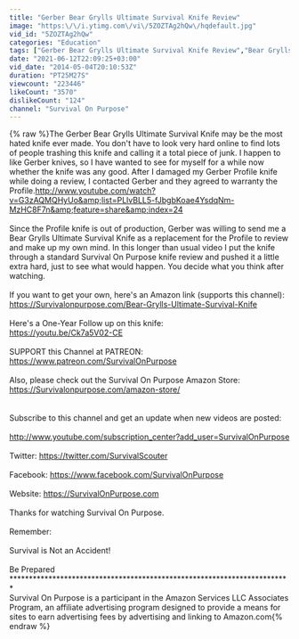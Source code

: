 ```yaml
---
title: "Gerber Bear Grylls Ultimate Survival Knife Review"
image: "https:\/\/i.ytimg.com\/vi\/5ZOZTAg2hQw\/hqdefault.jpg"
vid_id: "5ZOZTAg2hQw"
categories: "Education"
tags: ["Gerber Bear Grylls Ultimate Survival Knife Review","Bear Grylls (Author)","Gerber Legendary Blades (Organization)"]
date: "2021-06-12T22:09:25+03:00"
vid_date: "2014-05-04T20:10:53Z"
duration: "PT25M27S"
viewcount: "223446"
likeCount: "3570"
dislikeCount: "124"
channel: "Survival On Purpose"
---
```

{% raw %}The Gerber Bear Grylls Ultimate Survival Knife may be the most hated knife ever made.  You don't have to look very hard online to find lots of people trashing this knife and calling it a total piece of junk.  I happen to like Gerber knives, so I have wanted to see for myself for a while now whether the knife was any good.  After I damaged my Gerber Profile knife while doing a review, I contacted Gerber and they agreed to warranty the Profile.<a rel="nofollow" target="blank" href="http://www.youtube.com/watch?v=G3zAQMQHyUo&amp;list=PLlvBLL5-fJbgbKoae4YsdqNm-MzHC8F7n&amp;feature=share&amp;index=24">http://www.youtube.com/watch?v=G3zAQMQHyUo&amp;list=PLlvBLL5-fJbgbKoae4YsdqNm-MzHC8F7n&amp;feature=share&amp;index=24</a><br /><br />Since the Profile knife is out of production, Gerber was willing to send me a Bear Grylls Ultimate Survival Knife as a replacement for the Profile to review and make up my own mind. In this longer than usual video I put the knife through a standard Survival On Purpose knife review and pushed it a little extra hard, just to see what would happen.  You decide what you think after watching.<br /><br />If you want to get your own, here's an Amazon link (supports this channel):<br /><a rel="nofollow" target="blank" href="https://Survivalonpurpose.com/Bear-Grylls-Ultimate-Survival-Knife">https://Survivalonpurpose.com/Bear-Grylls-Ultimate-Survival-Knife</a><br /><br />Here's a One-Year Follow up on this knife:<br /><a rel="nofollow" target="blank" href="https://youtu.be/Ck7a5V02-CE">https://youtu.be/Ck7a5V02-CE</a><br /><br />SUPPORT this Channel at PATREON: <a rel="nofollow" target="blank" href="https://www.patreon.com/SurvivalOnPurpose">https://www.patreon.com/SurvivalOnPurpose</a><br /><br />Also, please check out the Survival On Purpose Amazon Store:<br /><a rel="nofollow" target="blank" href="https://Survivalonpurpose.com/amazon-store/">https://Survivalonpurpose.com/amazon-store/</a><br /><br /><br />Subscribe to this channel and get an update when new videos are posted:<br /><br /><a rel="nofollow" target="blank" href="http://www.youtube.com/subscription_center?add_user=SurvivalOnPurpose">http://www.youtube.com/subscription_center?add_user=SurvivalOnPurpose</a><br /><br />Twitter: <a rel="nofollow" target="blank" href="https://twitter.com/SurvivalScouter">https://twitter.com/SurvivalScouter</a><br /><br />Facebook: <a rel="nofollow" target="blank" href="https://www.facebook.com/SurvivalOnPurpose">https://www.facebook.com/SurvivalOnPurpose</a><br /><br />Website: <a rel="nofollow" target="blank" href="https://SurvivalOnPurpose.com">https://SurvivalOnPurpose.com</a><br /><br />Thanks for watching Survival On Purpose.<br /><br />Remember:<br /><br />Survival is Not an Accident!<br /><br />Be Prepared<br />************************************************************************<br />Survival On Purpose is a participant in the Amazon Services LLC Associates Program, an affiliate advertising program designed to provide a means for sites to earn advertising fees by advertising and linking to Amazon.com{% endraw %}

